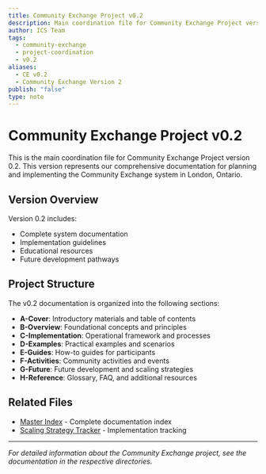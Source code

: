 ```yaml
---
title: Community Exchange Project v0.2
description: Main coordination file for Community Exchange Project version 0.2, containing overview and navigation to all v0.2 documentation
author: ICS Team
tags:
  - community-exchange
  - project-coordination
  - v0.2
aliases:
  - CE v0.2
  - Community Exchange Version 2
publish: "false"
type: note
---
```


# Community Exchange Project v0.2

This is the main coordination file for Community Exchange Project version 0.2. This version represents our comprehensive documentation for planning and implementing the Community Exchange system in London, Ontario.

## Version Overview

Version 0.2 includes:
- Complete system documentation
- Implementation guidelines
- Educational resources
- Future development pathways

## Project Structure

The v0.2 documentation is organized into the following sections:

- **A-Cover**: Introductory materials and table of contents
- **B-Overview**: Foundational concepts and principles
- **C-Implementation**: Operational framework and processes
- **D-Examples**: Practical examples and scenarios
- **E-Guides**: How-to guides for participants
- **F-Activities**: Community activities and events
- **G-Future**: Future development and scaling strategies
- **H-Reference**: Glossary, FAQ, and additional resources

## Related Files

- [Master Index](/v0.2-master-index.md) - Complete documentation index
- [Scaling Strategy Tracker](/notes/ics/ccc/v0.19/scaling-strategy-tracker.md) - Implementation tracking

---

*For detailed information about the Community Exchange project, see the documentation in the respective directories.*
